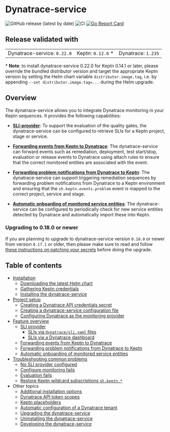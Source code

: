 # Dynatrace-service

![GitHub release (latest by date)](https://img.shields.io/github/v/release/keptn-contrib/dynatrace-service)
![CI](https://github.com/keptn-contrib/dynatrace-service/workflows/CI/badge.svg?branch=master)
[![Go Report Card](https://goreportcard.com/badge/github.com/keptn-contrib/dynatrace-service)](https://goreportcard.com/report/github.com/keptn-contrib/dynatrace-service)

## Release validated with

||||
|---|---|---|
| Dynatrace-service: `0.22.0` | Keptn: `0.12.6` * | Dynatrace: `1.235` |

&ast; **Note**: to install dynatrace-service 0.22.0 for Keptn 0.14.1 or later, please override the bundled distributor version and target the appropriate Keptn version by setting the Helm chart variable `distributor.image.tag`, i.e. by appending `--set distributor.image.tag=...` during the Helm upgrade.

## Overview

The dynatrace-service allows you to integrate Dynatrace monitoring in your Keptn sequences. It provides the following capabilities:

- [**SLI-provider**](documentation/sli-provider.md): To support the evaluation of the quality gates, the dynatrace-service can be configured to retrieve SLIs for a Keptn project, stage or service. 

- [**Forwarding events from Keptn to Dynatrace**](documentation/event-forwarding-to-dynatrace.md): The dynatrace-service can forward events such as remediation, deployment, test start/stop, evaluation or release events to Dynatrace using attach rules to ensure that the correct monitored entities are associated with the event.

- [**Forwarding problem notifications from Dynatrace to Keptn**](documentation/problem-forwarding-to-keptn.md): The dynatrace-service can support triggering remediation sequences by forwarding problem notifications from Dynatrace to a Keptn environment and ensuring that the `sh.keptn.events.problem` event is mapped to the correct project, service and stage.

- [**Automatic onboarding of monitored service entities**](documentation/auto-service-onboarding.md): The dynatrace-service can be configured to periodically check for new service entities detected by Dynatrace and automatically import these into Keptn.

### Upgrading to 0.18.0 or newer

If you are planning to upgrade to dynatrace-service version `0.18.0` or newer from version `0.17.1` or older, then please make sure to read and follow [these instructions on patching your secrets](documentation/patching-dynatrace-secrets.md) before doing the upgrade.

## Table of contents

- [Installation](documentation/installation.md)
  - [Downloading the latest Helm chart](documentation/installation.md#1-download-the-latest-dynatrace-service-helm-chart)
  - [Gathering Keptn credentials](documentation/installation.md#2-gather-keptn-credentials)
  - [Installing the dynatrace-service](documentation/installation.md#3-install-the-dynatrace-service )
- [Project setup](documentation/project-setup.md)
  - [Creating a Dynatrace API credentials secret](documentation/project-setup.md#1-create-a-dynatrace-api-credentials-secret)
  - [Creating a dynatrace-service configuration file](documentation/project-setup.md#2-create-a-dynatrace-service-configuration-file-dynatracedynatraceconfyaml)
  - [Configuring Dynatrace as the monitoring provider](documentation/project-setup.md#3-configure-dynatrace-as-the-monitoring-provider)
- [Feature overview](documentation/feature-overview.md)
  - [SLI provider](documentation/sli-provider.md)
    - [SLIs via `dynatrace/sli.yaml` files](documentation/slis-via-files.md)
    - [SLIs via a Dynatrace dashboard](documentation/slis-via-dashboard.md)
  - [Forwarding events from Keptn to Dynatrace](documentation/event-forwarding-to-dynatrace.md)
  - [Forwarding problem notifications from Dynatrace to Keptn](documentation/problem-forwarding-to-keptn.md)
  - [Automatic onboarding of monitored service entities](documentation/auto-service-onboarding.md)
- [Troubleshooting common problems](documentation/troubleshooting.md)
  - [No SLI provider configured](documentation/troubleshooting_no-sli-provider.md)
  - [Configure monitoring fails](documentation/troubleshooting_configure-monitoring-fails.md)
  - [Evaluation fails](documentation/troubleshooting_evaluation-fails.md)
  - [Restore Keptn wildcard subscriptions `sh.keptn.*`](documentation/troubleshooting_restore-keptn-wildcard-subscriptions.md)
- Other topics
  - [Additional installation options](documentation/additional-installation-options.md)
  - [Dynatrace API token scopes](documentation/dynatrace-api-token-scopes.md)
  - [Keptn placeholders](documentation/keptn-placeholders.md)
  - [Automatic configuration of a Dynatrace tenant](documentation/auto-tenant-configuration.md)
  - [Upgrading the dynatrace-service](documentation/other-topics.md#upgrading-the-dynatrace-service)
  - [Uninstalling the dynatrace-service](documentation/other-topics.md#uninstalling-the-dynatrace-service)
  - [Developing the dynatrace-service](documentation/other-topics.md#developing-the-dynatrace-service)
